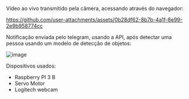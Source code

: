 Vídeo ao vivo transmitido pela câmera, acessando através do navegador:

https://github.com/user-attachments/assets/0b28df62-8b7b-4a1f-8e99-2e9b958774cc

Notificação enviada pelo telegram, usando a API, após detectar uma pessoa usando um modelo de detecção de objetos:

![image](https://github.com/user-attachments/assets/9fd6aa57-ffd2-4864-8c75-2ceb21d9c3e4)

Dispositivos usados:
- Raspberry PI 3 B
- Servo Motor
- Logitech webcam
